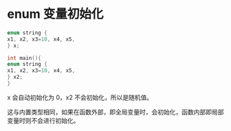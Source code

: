 ﻿# enum 变量初始化

```cpp
enum string {
x1, x2, x3=10, x4, x5,
} x;

int main(){
enum string {
x1, x2, x3=10, x4, x5,
} x2;
}
```

x 会自动初始化为 0，x2 不会初始化，所以是随机值。

这与内置类型相同，如果在函数外部，即全局变量时，会初始化，函数内部即局部变量时则不会进行初始化。
